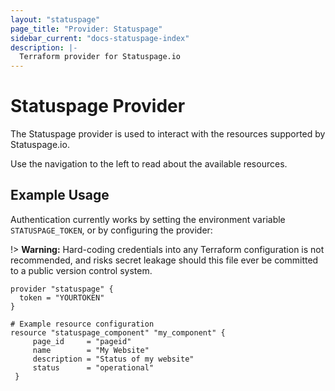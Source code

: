 ```yaml
---
layout: "statuspage"
page_title: "Provider: Statuspage"
sidebar_current: "docs-statuspage-index"
description: |-
  Terraform provider for Statuspage.io
---
```


# Statuspage Provider

The Statuspage provider is used to interact with the resources supported by Statuspage.io.

Use the navigation to the left to read about the available resources.

## Example Usage

Authentication currently works by setting the environment variable `STATUSPAGE_TOKEN`, or by configuring the provider:

!> **Warning:** Hard-coding credentials into any Terraform configuration is not
recommended, and risks secret leakage should this file ever be committed to a
public version control system.

```hcl
provider "statuspage" {
  token = "YOURTOKEN"
}

# Example resource configuration
resource "statuspage_component" "my_component" {
     page_id     = "pageid"
     name        = "My Website"
     description = "Status of my website"
     status      = "operational"
 }
```
